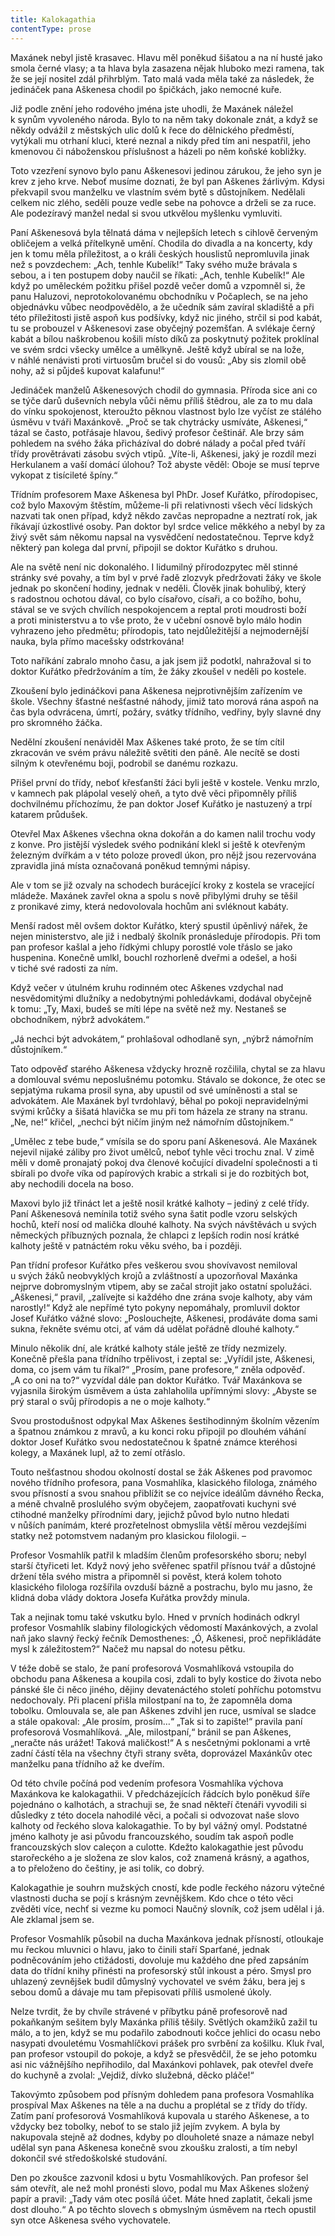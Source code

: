 ```yaml
---
title: Kalokagathia
contentType: prose
---
```


<section>

Maxánek nebyl jistě krasavec. Hlavu měl poněkud šišatou a na ní husté jako smola černé vlasy; a ta hlava byla zasazena nějak hluboko mezi ramena, tak že se její nositel zdál přihrblým. Tato malá vada měla také za následek, že jedináček pana Aškenesa chodil po špičkách, jako nemocné kuře.

Již podle znění jeho rodového jména jste uhodli, že Maxánek náležel k synům vyvoleného národa. Bylo to na něm taky dokonale znát, a když se někdy odvážil z městských ulic dolů k řece do dělnického předměstí, vytýkali mu otrhaní kluci, které neznal a nikdy před tím ani nespatřil, jeho kmenovou či náboženskou příslušnost a házeli po něm koňské kobližky.

Toto vzezření synovo bylo panu Aškenesovi jedinou zárukou, že jeho syn je krev z jeho krve. Neboť musíme doznati, že byl pan Aškenes žárlivým. Kdysi překvapil svou manželku ve vlastním svém bytě s důstojníkem. Nedělali celkem nic zlého, seděli pouze vedle sebe na pohovce a drželi se za ruce. Ale podezíravý manžel nedal si svou utkvělou myšlenku vymluviti.

Paní Aškenesová byla tělnatá dáma v nejlepších letech s cihlově červeným obličejem a velká přítelkyně umění. Chodila do divadla a na koncerty, kdy jen k tomu měla příležitost, a o králi českých hous­listů nepromluvila jinak než s povzdechem: „Ach, tenhle Kubelík!“ Taky svého muže brávala s sebou, a i ten postupem doby naučil se říkati: „Ach, tenhle Kubelík!“ Ale když po uměleckém požitku přišel pozdě večer domů a vzpomněl si, že panu Haluzovi, neprotokolovanému obchodníku v Počaplech, se na jeho objednávku vůbec neodpovědělo, a že učedník sám zavíral skladiště a při této příležitosti jistě aspoň kus podšívky, když nic jiného, strčil si pod kabát, tu se probouzel v Aškenesovi zase obyčejný pozemšťan. A svlékaje černý kabát a bílou naškrobenou košili místo díků za poskytnutý požitek proklínal ve svém srdci všecky umělce a umělkyně. Ještě když ubíral se na lože, v náhlé nenávisti proti virtuosům bručel si do vousů: „Aby sis zlomil obě nohy, až si půjdeš kupovat kalafunu!“

Jedináček manželů Aškenesových chodil do gymnasia. Příroda sice ani co se týče darů duševních nebyla vůči němu příliš štědrou, ale za to mu dala do vínku spokojenost, kteroužto pěknou vlastnost bylo lze vyčíst ze stálého úsměvu v tváři Maxánkově. „Proč se tak chytrácky usmíváte, Aškenesi,“ tázal se často, potřásaje hlavou, šedivý profesor češtinář. Ale brzy sám pohledem na svého žáka přicházíval do dobré nálady a počal před tváří třídy provětrávati zásobu svých vtipů. „Víte-li, Aškenesi, jaký je rozdíl mezi Herkulanem a vaší domácí úlohou? Tož abyste věděl: Oboje se musí teprve vykopat z tisícileté špíny.“

Třídním profesorem Maxe Aškenesa byl PhDr. Josef Kuřátko, přírodopisec, což bylo Maxovým štěstím, můžeme-li při relativnosti všech věcí lidských nazvati tak onen případ, když někdo zavčas nepropadne a neztratí rok, jak říkávají úzkostlivé osoby. Pan doktor byl srdce velice měkkého a nebyl by za živý svět sám někomu napsal na vysvědčení nedostatečnou. Teprve když některý pan kolega dal první, připojil se doktor Kuřátko s druhou.

Ale na světě není nic dokonalého. I lidumilný přírodozpytec měl stinné stránky své povahy, a tím byl v prvé řadě zlozvyk předržovati žáky ve škole jednak po skončení hodiny, jednak v neděli. Člověk jinak bohulibý, který s radostnou ochotou dával, co bylo císařovo, císaři, a co božího, bohu, stával se ve svých chvílích nespokojencem a reptal proti moudrosti boží a proti ministerstvu a to vše proto, že v učební osnově bylo málo hodin vyhrazeno jeho předmětu; přírodopis, tato nejdůležitější a nejmodernější nauka, byla přímo macešsky odstrkována!

Toto naříkání zabralo mnoho času, a jak jsem již podotkl, nahra­žoval si to doktor Kuřátko předržováním a tím, že žáky zkoušel v neděli po kostele.

Zkoušení bylo jedináčkovi pana Aškenesa nejprotivnějším za­řízením ve škole. Všechny šťastné nešťastné náhody, jimiž tato morová rána aspoň na čas byla odvrácena, úmrtí, požáry, svátky třídního, vedřiny, byly slavné dny pro skromného žáčka.

Nedělní zkoušení nenáviděl Max Aškenes také proto, že se tím cítil zkracován ve svém právu náležitě světiti den páně. Ale necítě se dosti silným k otevřenému boji, podrobil se danému rozkazu.

Přišel první do třídy, neboť křesťanští žáci byli ještě v kostele. Venku mrzlo, v kamnech pak plápolal veselý oheň, a tyto dvě věci připomněly příliš dochvilnému příchozímu, že pan doktor Josef Kuřátko je nastuzený a trpí katarem průdušek.

Otevřel Max Aškenes všechna okna dokořán a do kamen nalil trochu vody z konve. Pro jistější výsledek svého podnikání klekl si ještě k otevřeným železným dvířkám a v této poloze provedl úkon, pro nějž jsou rezervována zpravidla jiná místa označovaná poněkud temnými nápisy.

Ale v tom se již ozvaly na schodech burácející kroky z kostela se vracející mládeže. Maxánek zavřel okna a spolu s nově přibylými druhy se těšil z pronikavé zimy, která nedovolovala hochům ani svléknout kabáty.

Menší radost měl ovšem doktor Kuřátko, který spustil úpěnlivý nářek, že nejen ministerstvo, ale již i nedbalý školník pronásleduje přírodopis. Při tom pan profesor kašlal a jeho řídkými chlupy po­rostlé vole třáslo se jako huspenina. Konečně umlkl, bouchl rozhorleně dveřmi a odešel, a hoši v tiché své radosti za ním.

Když večer v útulném kruhu rodinném otec Aškenes vzdychal nad nesvědomitými dlužníky a nedobytnými pohledávkami, dodával obyčejně k tomu: „Ty, Maxi, budeš se míti lépe na světě než my. Nestaneš se obchodníkem, nýbrž advokátem.“

„Já nechci být advokátem,“ prohlašoval odhodlaně syn, „nýbrž námořním důstojníkem.“

Tato odpověď starého Aškenesa vždycky hrozně rozčilila, chytal se za hlavu a domlouval svému neposlušnému potomku. Stávalo se dokonce, že otec se sepjatýma rukama prosil syna, aby upustil od své umíněnosti a stal se advokátem. Ale Maxánek byl tvrdohlavý, běhal po pokoji nepravidelnými svými krůčky a šišatá hlavička se mu při tom házela ze strany na stranu. „Ne, ne!“ křičel, „nechci být ničím jiným než námořním důstojníkem.“

„Umělec z tebe bude,“ vmísila se do sporu paní Aškenesová. Ale Maxánek nejevil nijaké záliby pro život umělců, neboť tyhle věci trochu znal. V zimě měli v domě pronajatý pokoj dva členové kočující divadelní společnosti a ti sbírali po dvoře víka od papírových krabic a strkali si je do rozbitých bot, aby nechodili docela na boso.

Maxovi bylo již třináct let a ještě nosil krátké kalhoty – jediný z celé třídy. Paní Aškenesová nemínila totiž svého syna šatit podle vzoru selských hochů, kteří nosí od malička dlouhé kalhoty. Na svých návštěvách u svých německých příbuzných poznala, že chlapci z lepších rodin nosí krátké kalhoty ještě v patnáctém roku věku svého, ba i později.

Pan třídní profesor Kuřátko přes veškerou svou shovívavost nemiloval u svých žáků neobvyklých krojů a zvláštností a upozorňoval Maxánka nejprve dobromyslným vtipem, aby se začal strojit jako ostatní spolužáci. „Aškenesi,“ pravil, „zalívejte si každého dne zrána svoje kalhoty, aby vám narostly!“ Když ale nepřímé tyto pokyny nepomáhaly, promluvil doktor Josef Kuřátko vážné slovo: „Poslouchejte, Aškenesi, prodáváte doma sami sukna, řekněte svému otci, ať vám dá udělat pořádně dlouhé kalhoty.“

Minulo několik dní, ale krátké kalhoty stále ještě ze třídy nezmizely. Konečně přešla pana třídního trpělivost, i zeptal se: „Vyřídil jste, Aške­nesi, doma, co jsem vám tu říkal?“ „Prosím, pane profesore,“ zněla odpověď. „A co oni na to?“ vyzvídal dále pan doktor Kuřátko. Tvář Maxán­kova se vyjasnila širokým úsměvem a ústa zahlaholila upřímnými slovy: „Abyste se prý staral o svůj přírodopis a ne o moje kalhoty.“

Svou prostodušnost odpykal Max Aškenes šestihodinným školním vězením a špatnou známkou z mravů, a ku konci roku připojil po dlouhém váhání doktor Josef Kuřátko svou nedostatečnou k špatné známce kteréhosi kolegy, a Maxánek lupl, až to zemí otřáslo.

Touto nešťastnou shodou okolností dostal se žák Aškenes pod pravomoc nového třídního profesora, pana Vosmahlíka, klasického filologa, známého svou přísností a svou snahou přiblížit se co nejvíce ideálům dávného Řecka, a méně chvalně proslulého svým obyčejem, zaopatřovati kuchyni své ctihodné manželky přírodními dary, jejichž původ bylo nutno hledati v nůších panímám, které prozřetelnost obmyslila větší měrou vezdejšími statky než potomstvem nadaným pro klasickou filologii. –

Profesor Vosmahlík patřil k mladším členům profesorského sboru; nebyl starší čtyřiceti let. Když nový jeho svěřenec spatřil přísnou tvář a důstojné držení těla svého mistra a připomněl si pověst, která kolem tohoto klasického filologa rozšířila ovzduší bázně a postrachu, bylo mu jasno, že klidná doba vlády doktora Josefa Kuřátka provždy minula.

Tak a nejinak tomu také vskutku bylo. Hned v prvních hodinách odkryl profesor Vosmahlík slabiny filologických vědomostí Maxán­kových, a zvolal naň jako slavný řecký řečník Demosthenes: „Ó, Aškenesi, proč nepřikládáte mysl k záležitostem?“ Načež mu napsal do notesu pětku.

V téže době se stalo, že paní profesorová Vosmahlíková vstoupila do obchodu pana Aškenesa a koupila cosi, zdali to byly kostice do života nebo pánské šle či něco jiného, dějiny devatenáctého století pohříchu potomstvu nedochovaly. Při placení přišla milostpaní na to, že zapomněla doma tobolku. Omlouvala se, ale pan Aškenes zdvihl jen ruce, usmíval se sladce a stále opakoval: „Ale prosím, prosím…“ „Tak si to zapište!“ pravila paní profesorová Vosmahlíková. „Ale, milostpaní,“ bránil se pan Aškenes, „neračte nás urážet! Taková maličkost!“ A s nesčetnými poklonami a vrtě zadní částí těla na všechny čtyři strany světa, doprovázel Maxánkův otec manželku pana třídního až ke dveřím.

Od této chvíle počíná pod vedením profesora Vosmahlíka výchova Maxánkova ke kalokagathii. V předcházejících řádcích bylo poněkud šíře pojednáno o kalhotách, a strachuji se, že snad někteří čtenáři vyvodili si důsledky z této docela nahodilé věci, a počali si odvozovat naše slovo kalhoty od řeckého slova kalokagathie. To by byl vážný omyl. Podstatné jméno kalhoty je asi původu francouzského, soudím tak aspoň podle francouzských slov caleçon a culotte. Kdežto kalokagathie jest původu starořeckého a je složena ze slov kalos, což znamená krásný, a agathos, a to přeloženo do češtiny, je asi tolik, co dobrý.

Kalokagathie je souhrn mužských cností, kde podle řeckého názoru výtečné vlastnosti ducha se pojí s krásným zevnějškem. Kdo chce o této věci zvěděti více, nechť si vezme ku pomoci Naučný slovník, což jsem udělal i já. Ale zklamal jsem se.

Profesor Vosmahlík působil na ducha Maxánkova jednak přísností, otloukaje mu řeckou mluvnici o hlavu, jako to činili staří Sparťané, jednak podněcováním jeho ctižádosti, dovoluje mu každého dne před zapsáním data do třídní knihy přinésti na profesorský stůl inkoust a péro. Smysl pro uhlazený zevnějšek budil důmyslný vychovatel ve svém žáku, bera jej s sebou domů a dávaje mu tam přepisovati příliš usmolené úkoly.

Nelze tvrdit, že by chvíle strávené v příbytku páně profesorově nad pokaňkaným sešitem byly Maxánka příliš těšily. Světlých okamžiků zažil tu málo, a to jen, když se mu podařilo zabodnouti kočce jehlici do ocasu nebo nasypati dvouletému Vosmahlíčkovi prášek pro svrbění za košilku. Kluk řval, pan profesor vstoupil do pokoje, a když se přesvědčil, že se jeho potomku asi nic vážnějšího nepřihodilo, dal Maxánkovi pohlavek, pak otevřel dveře do kuchyně a zvolal: „Vejdiž, dívko služebná, děcko pláče!“

Takovýmto způsobem pod přísným dohledem pana profesora Vosmahlíka prospíval Max Aškenes na těle a na duchu a proplétal se z třídy do třídy. Zatím paní profesorová Vosmahlíková kupovala u starého Aškenese, a to vždycky bez tobolky, neboť to se stalo již jejím zvykem. A byla by nakupovala stejně až dodnes, kdyby po dlouholeté snaze a námaze nebyl udělal syn pana Aškenesa konečně svou zkoušku zralosti, a tím nebyl dokončil své středoškolské studování.

Den po zkoušce zazvonil kdosi u bytu Vosmahlíkových. Pan profesor šel sám otevřít, ale než mohl pronésti slovo, podal mu Max Aške­nes složený papír a pravil: „Tady vám otec posílá účet. Máte hned zaplatit, čekali jsme dost dlouho.“ A po těchto slovech s obmyslným úsměvem na rtech opustil syn otce Aškenesa svého vychovatele.

</section>
